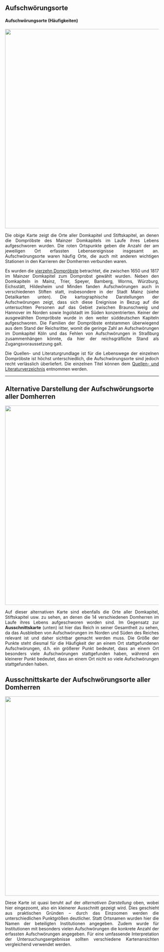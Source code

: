 <h2>Aufschwörungsorte</h2>

<h4>Aufschwörungsorte (Häufigkeiten)</h4>

<a href="https://github.com/ieg-dhr/DigiKAR_Projektseminar/tree/main/maps/Häufigkeit der Aufschwörungsorte mit Ortsnamen.png"><img src="./maps/Häufigkeit der Aufschwörungsorte mit Ortsnamen.png" width="650px" align="center"/></a>

<p align="justify">Die obige Karte zeigt die Orte aller Domkapitel und Stiftskapitel, an denen die Dompröbste des Mainzer Domkapitels im Laufe ihres Lebens aufgeschworen wurden. Die roten Ortspunkte geben die Anzahl der am jeweiligen Ort erfassten Lebensereignisse insgesamt an. Aufschwörungsorte waren häufig Orte, die auch mit anderen wichtigen Stationen in den Karrieren der Domherren verbunden waren.</p> 

<p align="justify">Es wurden die <a href="https://ieg-dhr.github.io/DigiKAR_Projektseminar/information_DE.html">vierzehn Dompröbste</a> betrachtet, die zwischen 1650 und 1817 im Mainzer Domkapitel zum Domprobst gewählt wurden. Neben den Domkapiteln in Mainz, Trier, Speyer, Bamberg, Worms, Würzburg, Eichsstätt, Hildesheim und Minden fanden Aufschwörungen auch in verschiedenen Stiften statt, insbesondere in der Stadt Mainz (siehe Detailkarten unten). Die kartographische Darstellungen der Aufschwörungen zeigt, dass sich diese Ereignisse in Bezug auf die untersuchten Personen auf das Gebiet zwischen Braunschweig und Hannover im Norden sowie Ingolstadt im Süden konzentrierten. Keiner der ausgewählten Dompröbste wurde in den weiter süddeutschen Kapiteln aufgeschworen. Die Familien der Dompröbste entstammen überwiegend aus dem Stand der Reichsritter, womit die geringe Zahl an Aufschwörungen im Domkapitel Köln und das Fehlen von Aufschwörungen in Straßburg zusammenhängen könnte, da hier der reichsgräfliche Stand als Zugangsvoraussetzung galt.</p>

<p align="justify">Die Quellen- und Literaturgrundlage ist für die Lebenswege der einzelnen Dompröbste ist höchst unterschiedlich, die Aufschwörungsorte sind 
jedoch recht verlässlich überliefert. Die einzelnen Titel können dem <a href="https://ieg-dhr.github.io/DigiKAR_Projektseminar/sources_DE">Quellen- und Literaturverzeichnis</a> entnommen werden.</p>

<hr>

<h2>Alternative Darstellung der Aufschwörungsorte aller Domherren</h2>

<a href="https://github.com/ieg-dhr/DigiKAR_Projektseminar/blob/main/maps/Domherren_Aufschw%C3%B6rungen_zoom-out.png"><img src="./maps/Domherren_Aufschwörungsorte_Ausschnitt Deutschland.png" width="650px" align="center"/></a>

<p align="justify">Auf dieser alternativen Karte sind ebenfalls die Orte aller Domkapitel, Stiftskapitel usw. zu sehen, an denen die 14 verschiedenen Domherren im Laufe ihres Lebens aufgeschworen worden sind. Im Gegensatz zur <strong>Ausschnittskarte</strong> (unten) ist hier das Reich in seiner Gesamtheit zu sehen, da das Ausbleiben von Aufschwörungen im Norden und Süden des Reiches relevant ist und daher sichtbar gemacht werden muss. Die Größe der Punkte steht diesmal für die Häufigkeit der an einem Ort stattgefundenen Aufschwörungen, d.h. ein größerer Punkt bedeutet, dass an einem Ort besonders viele Aufschwörungen stattgefunden haben, während ein kleinerer Punkt bedeutet, dass an einem Ort nicht so viele Aufschwörungen stattgefunden haben.</p>

<h2>Ausschnittskarte der Aufschwörungsorte aller Domherren</h2>


<a href="https://github.com/ieg-dhr/DigiKAR_Projektseminar/tree/main/maps/Domherren_Aufschw%C3%B6rungen_most-frequent.png"><img src="./maps/Domherren_Aufschwörungsorte.png" width="650px" align="center"/></a>

<p align="justify">Diese Karte ist quasi beruht auf der <em>alternativen Darstellung</em> oben, wobei hier eingezoomt, also ein kleinerer Ausschnitt gezeigt wird. Dies geschieht aus praktischen Gründen – durch das Einzoomen werden die unterschiedlichen Punktgrößen deutlicher. Statt Ortsnamen wurden hier die Namen der beteiligten Institutionen angegeben. Zudem wurde für Institutionen mit besonders vielen Aufschwörungen die konkrete Anzahl der erfassten Aufschwörungen angegeben. Für eine umfassende Interpretation der Untersuchungsergebnisse sollten verschiedene Kartenansichten vergleichend verwendet werden.</p>
